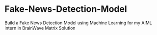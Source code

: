 # Fake-News-Detection-Model
Build a Fake News Detection Model using Machine Learning for my AIML intern in BrainWave Matrix Solution
